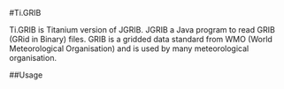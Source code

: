 #Ti.GRIB

Ti.GRIB is Titanium version of JGRIB. 
JGRIB a Java program to read GRIB (GRid in Binary) files. GRIB is a gridded data standard from WMO (World Meteorological Organisation) and is used by many meteorological organisation.


##Usage

```javascript

```
